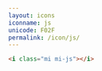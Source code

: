 ```yaml
---
layout: icons
iconname: js
unicode: F02F
permalink: /icon/js/
---
```


``` html
<i class="mi mi-js"></i>
```
